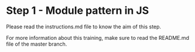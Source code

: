 # Step 1 - Module pattern in JS

Please read the instructions.md file to know the aim of this step.

For more information about this training, make sure to read the README.md file of the master branch.